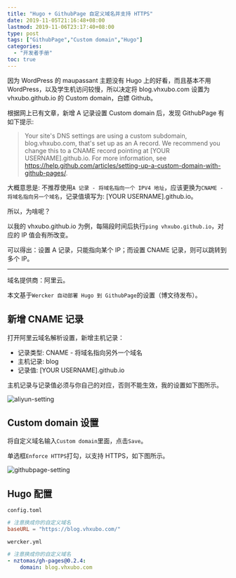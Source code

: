 ```yaml
---
title: "Hugo + GithubPage 自定义域名并支持 HTTPS"
date: 2019-11-05T21:16:48+08:00
lastmod: 2019-11-06T23:17:40+08:00
type: post
tags: ["GithubPage","Custom domain","Hugo"]
categories:
  - "开发者手册"
toc: true
---
```

因为 WordPress 的 maupassant 主题没有 Hugo 上的好看，而且基本不用 WordPress，以及学生机访问较慢，所以决定将 blog.vhxubo.com 设置为 vhxubo.github.io 的 Custom domain，白嫖 Github。

根据网上已有文章，新增 A 记录设置 Custom domain 后，发现 GithubPage 有如下提示:

> Your site's DNS settings are using a custom subdomain, blog.vhxubo.com, that's set up as an A record. We recommend you change this to a CNAME record pointing at [YOUR USERNAME].github.io. For more information, see https://help.github.com/articles/setting-up-a-custom-domain-with-github-pages/.

大概意思是: 不推荐使用`A 记录 - 将域名指向一个 IPV4 地址`，应该更换为`CNAME - 将域名指向另一个域名`，记录值填写为: [YOUR USERNAME].github.io。

所以，为啥呢？

以我的 vhxubo.github.io 为例，每隔段时间后执行`ping vhxubo.github.io`，对应的 IP 值会有所改变。

可以得出：设置 A 记录，只能指向某个 IP；而设置 CNAME 记录，则可以跳转到多个 IP。

---

域名提供商：阿里云。

本文基于`Wercker 自动部署 Hugo 到 GithubPage`的设置（博文待发布）。

## 新增 CNAME 记录 
打开阿里云域名解析设置，新增主机记录：

- 记录类型: CNAME - 将域名指向另外一个域名
- 主机记录: blog
- 记录值: [YOUR USERNAME].github.io
  
主机记录与记录值必须与你自己的对应，否则不能生效，我的设置如下图所示。

![aliyun-setting](aliyun-setting.png)

## Custom domain 设置
将自定义域名输入`Custom domain`里面，点击`Save`。

单选框`Enforce HTTPS`打勾，以支持 HTTPS，如下图所示。

![githubpage-setting](githubpage-setting.png)

## Hugo 配置
`config.toml` 

```toml
# 注意换成你的自定义域名
baseURL = "https://blog.vhxubo.com/"
```

`wercker.yml`

```yml
# 注意换成你的自定义域名
- nztomas/gh-pages@0.2.4:
    domain: blog.vhxubo.com
```
